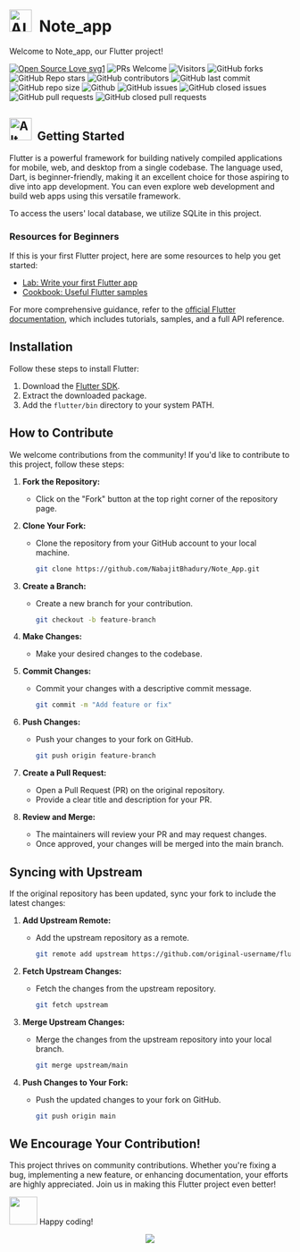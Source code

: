 <h1><span><img src="https://media.giphy.com/media/QxwAkFFuYKkO8nydLT/giphy.gif" alt="Alt Text" width="40"/> &nbsp;Note_app</span></h1>

Welcome to Note_app, our Flutter project! 


 <p>

[![Open Source Love svg1](https://badges.frapsoft.com/os/v1/open-source.svg?v=103)](https://github.com/ellerbrock/open-source-badges/)
![PRs Welcome](https://img.shields.io/badge/PRs-welcome-brightgreen.svg?style=flat)
![Visitors](https://api.visitorbadge.io/api/visitors?path=NabajitBhadury%2FNote_App%20&countColor=%23263759&style=flat)
![GitHub forks](https://img.shields.io/github/forks/NabajitBhadury/Note_App)
![GitHub Repo stars](https://img.shields.io/github/stars/NabajitBhadury/Note_App)
![GitHub contributors](https://img.shields.io/github/contributors/NabajitBhadury/Note_App)
![GitHub last commit](https://img.shields.io/github/last-commit/NabajitBhadury/Note_App)
![GitHub repo size](https://img.shields.io/github/repo-size/NabajitBhadury/Note_App)
![Github](https://img.shields.io/github/license/NabajitBhadury/Note_App)
![GitHub issues](https://img.shields.io/github/issues/NabajitBhadury/Note_App)
![GitHub closed issues](https://img.shields.io/github/issues-closed-raw/NabajitBhadury/Note_App)
![GitHub pull requests](https://img.shields.io/github/issues-pr/NabajitBhadury/Note_App)
![GitHub closed pull requests](https://img.shields.io/github/issues-pr-closed/NabajitBhadury/Note_App)

 </p>

<h2><span><img src="https://media.giphy.com/media/vNACsqooIUmcjzd5xR/giphy.gif" alt="Alt Text" width="40"/> &nbsp;Getting Started</span></h2>

Flutter is a powerful framework for building natively compiled applications for mobile, web, and desktop from a single codebase. The language used, Dart, is beginner-friendly, making it an excellent choice for those aspiring to dive into app development. You can even explore web development and build web apps using this versatile framework.

To access the users' local database, we utilize SQLite in this project.

### Resources for Beginners

If this is your first Flutter project, here are some resources to help you get started:

- [Lab: Write your first Flutter app](https://flutter.dev/docs/get-started/codelab)
- [Cookbook: Useful Flutter samples](https://flutter.dev/docs/cookbook)

For more comprehensive guidance, refer to the [official Flutter documentation](https://flutter.dev/docs), which includes tutorials, samples, and a full API reference.

## Installation

Follow these steps to install Flutter:

1. Download the [Flutter SDK](https://flutter.dev/docs/get-started/install).
2. Extract the downloaded package.
3. Add the `flutter/bin` directory to your system PATH.

## How to Contribute

We welcome contributions from the community! If you'd like to contribute to this project, follow these steps:

1. **Fork the Repository:**
   - Click on the "Fork" button at the top right corner of the repository page.

2. **Clone Your Fork:**
   - Clone the repository from your GitHub account to your local machine.
     ```bash
     git clone https://github.com/NabajitBhadury/Note_App.git
     ```

3. **Create a Branch:**
   - Create a new branch for your contribution.
     ```bash
     git checkout -b feature-branch
     ```

4. **Make Changes:**
   - Make your desired changes to the codebase.

5. **Commit Changes:**
   - Commit your changes with a descriptive commit message.
     ```bash
     git commit -m "Add feature or fix"
     ```

6. **Push Changes:**
   - Push your changes to your fork on GitHub.
     ```bash
     git push origin feature-branch
     ```

7. **Create a Pull Request:**
   - Open a Pull Request (PR) on the original repository.
   - Provide a clear title and description for your PR.

8. **Review and Merge:**
   - The maintainers will review your PR and may request changes.
   - Once approved, your changes will be merged into the main branch.

## Syncing with Upstream

If the original repository has been updated, sync your fork to include the latest changes:

1. **Add Upstream Remote:**
   - Add the upstream repository as a remote.
     ```bash
     git remote add upstream https://github.com/original-username/flutter-project.git
     ```

2. **Fetch Upstream Changes:**
   - Fetch the changes from the upstream repository.
     ```bash
     git fetch upstream
     ```

3. **Merge Upstream Changes:**
   - Merge the changes from the upstream repository into your local branch.
     ```bash
     git merge upstream/main
     ```

4. **Push Changes to Your Fork:**
   - Push the updated changes to your fork on GitHub.
     ```bash
     git push origin main
     ```

## We Encourage Your Contribution!

This project thrives on community contributions. Whether you're fixing a bug, implementing a new feature, or enhancing documentation, your efforts are highly appreciated. Join us in making this Flutter project even better!

<span> <img src ="https://media.giphy.com/media/cCOVfFwDI3awdse5A3/giphy.gif" width="50px"> Happy coding!</span>


<center> <img src ="https://media.giphy.com/media/dQpUkK59l5Imxsh8jN/giphy.gif" > </center>

